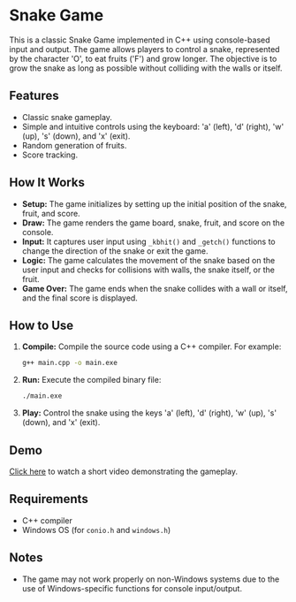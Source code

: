 # Snake Game

This is a classic Snake Game implemented in C++ using console-based input and output. The game allows players to control a snake, represented by the character 'O', to eat fruits ('F') and grow longer. The objective is to grow the snake as long as possible without colliding with the walls or itself.

## Features

- Classic snake gameplay.
- Simple and intuitive controls using the keyboard: 'a' (left), 'd' (right), 'w' (up), 's' (down), and 'x' (exit).
- Random generation of fruits.
- Score tracking.

## How It Works

- **Setup:** The game initializes by setting up the initial position of the snake, fruit, and score.
- **Draw:** The game renders the game board, snake, fruit, and score on the console.
- **Input:** It captures user input using `_kbhit()` and `_getch()` functions to change the direction of the snake or exit the game.
- **Logic:** The game calculates the movement of the snake based on the user input and checks for collisions with walls, the snake itself, or the fruit.
- **Game Over:** The game ends when the snake collides with a wall or itself, and the final score is displayed.

## How to Use

1. **Compile:** Compile the source code using a C++ compiler. For example:

   ```sh
   g++ main.cpp -o main.exe
   ```

2. **Run:** Execute the compiled binary file:

   ```sh
   ./main.exe
   ```

3. **Play:** Control the snake using the keys 'a' (left), 'd' (right), 'w' (up), 's' (down), and 'x' (exit).

## Demo

[Click here](<link to your video demo>) to watch a short video demonstrating the gameplay.

## Requirements

- C++ compiler
- Windows OS (for `conio.h` and `windows.h`)

## Notes

- The game may not work properly on non-Windows systems due to the use of Windows-specific functions for console input/output.
